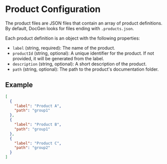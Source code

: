 # Product Configuration

The product files are JSON files that contain an array of product definitions. By default, DocGen looks for files ending with `.products.json`.

Each product definition is an object with the following properties:

- `label` (string, required): The name of the product.
- `productId` (string, optional): A unique identifier for the product. If not provided, it will be generated from the label.
- `description` (string, optional): A short description of the product.
- `path` (string, optional): The path to the product's documentation folder.

## Example

```json
[
  {
    "label": "Product A",
    "path": "group1"
  },
  {
    "label": "Product B",
    "path": "group1"
  },
  {
    "label": "Product C",
    "path": "group2"
  }
]
```
